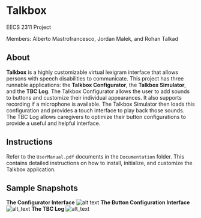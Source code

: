 # Talkbox
EECS 2311 Project 

Members: Alberto Mastrofrancesco, Jordan Malek, and Rohan Talkad

## About

**Talkbox** is a highly customizable virtual lexigram interface that allows persons with speech disabilities to communicate. This project has three runnable applications: the **Talkbox Configurator**, the **Talkbox Simulator**, and the **TBC Log**.
The Talkbox Configurator allows the user to add sounds to buttons and customize their individual appearances. It also supports recording if a microphone is available. The Talkbox Simulator then loads this
configuration and provides a touch interface to play back those sounds. The TBC Log allows caregivers to optimize their button configurations to provide a useful and helpful interface. 

## Instructions

Refer to the `UserManual.pdf` documents in the `Documentation` folder. This contains detailed instructions on how to install, initialize, and customize the Talkbox application.

## Sample Snapshots
**The Configurator Interface** 
![alt text](https://i.imgur.com/BEJbV6j.png)
**The Button Configuration Interface**
![alt_text](https://i.imgur.com/vj9UP5w.png) 
**The TBC Log**
![alt_text](https://i.imgur.com/ShoUiSu.png)
